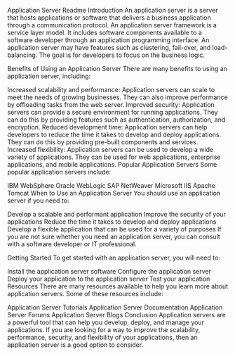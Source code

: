Application Server Readme
Introduction
An application server is a server that hosts applications or software that delivers a business application through a communication protocol. An application server framework is a service layer model. It includes software components available to a software developer through an application programming interface. An application server may have features such as clustering, fail-over, and load-balancing. The goal is for developers to focus on the business logic.

Benefits of Using an Application Server
There are many benefits to using an application server, including:

Increased scalability and performance: Application servers can scale to meet the needs of growing businesses. They can also improve performance by offloading tasks from the web server.
Improved security: Application servers can provide a secure environment for running applications. They can do this by providing features such as authentication, authorization, and encryption.
Reduced development time: Application servers can help developers to reduce the time it takes to develop and deploy applications. They can do this by providing pre-built components and services.
Increased flexibility: Application servers can be used to develop a wide variety of applications. They can be used for web applications, enterprise applications, and mobile applications.
Popular Application Servers
Some popular application servers include:

IBM WebSphere
Oracle WebLogic
SAP NetWeaver
Microsoft IIS
Apache Tomcat
When to Use an Application Server
You should use an application server if you need to:

Develop a scalable and performant application
Improve the security of your applications
Reduce the time it takes to develop and deploy applications
Develop a flexible application that can be used for a variety of purposes
If you are not sure whether you need an application server, you can consult with a software developer or IT professional.

Getting Started
To get started with an application server, you will need to:

Install the application server software
Configure the application server
Deploy your application to the application server
Test your application
Resources
There are many resources available to help you learn more about application servers. Some of these resources include:

Application Server Tutorials
Application Server Documentation
Application Server Forums
Application Server Blogs
Conclusion
Application servers are a powerful tool that can help you develop, deploy, and manage your applications. If you are looking for a way to improve the scalability, performance, security, and flexibility of your applications, then an application server is a good option to consider.


